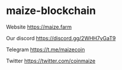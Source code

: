 # maize-blockchain

Website https://maize.farm

Our discord https://discord.gg/2WHH7yGaT9

Telegram https://t.me/maizecoin

Twitter https://twitter.com/coinmaize
